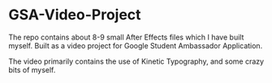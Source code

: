 GSA-Video-Project
=================

The repo contains about 8-9 small After Effects files which I have built myself. Built as a video project for 
Google Student Ambassador Application. 

The video primarily contains the use of Kinetic Typography, and some crazy bits of myself. 

